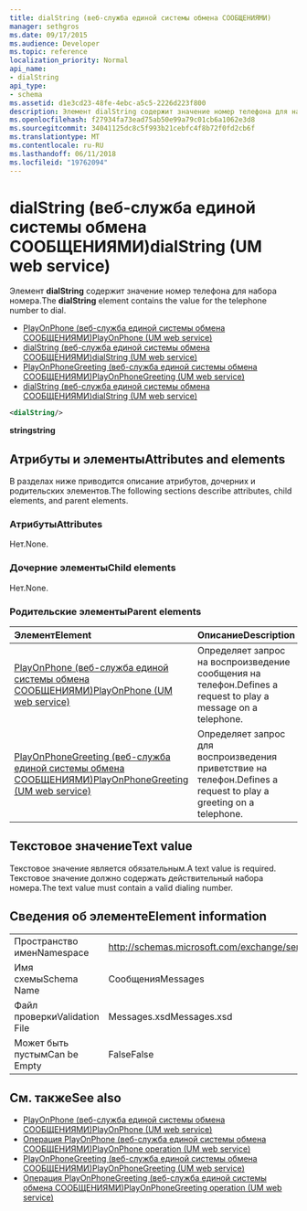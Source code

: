 ```yaml
---
title: dialString (веб-служба единой системы обмена СООБЩЕНИЯМИ)
manager: sethgros
ms.date: 09/17/2015
ms.audience: Developer
ms.topic: reference
localization_priority: Normal
api_name:
- dialString
api_type:
- schema
ms.assetid: d1e3cd23-48fe-4ebc-a5c5-2226d223f800
description: Элемент dialString содержит значение номер телефона для набора номера.
ms.openlocfilehash: f27934fa73ead75ab50e99a79c01cb6a1062e3d8
ms.sourcegitcommit: 34041125dc8c5f993b21cebfc4f8b72f0fd2cb6f
ms.translationtype: MT
ms.contentlocale: ru-RU
ms.lasthandoff: 06/11/2018
ms.locfileid: "19762094"
---
```

# <a name="dialstring-um-web-service"></a><span data-ttu-id="4d813-103">dialString (веб-служба единой системы обмена СООБЩЕНИЯМИ)</span><span class="sxs-lookup"><span data-stu-id="4d813-103">dialString (UM web service)</span></span>

<span data-ttu-id="4d813-104">Элемент **dialString** содержит значение номер телефона для набора номера.</span><span class="sxs-lookup"><span data-stu-id="4d813-104">The **dialString** element contains the value for the telephone number to dial.</span></span> 
  
- [<span data-ttu-id="4d813-105">PlayOnPhone (веб-служба единой системы обмена СООБЩЕНИЯМИ)</span><span class="sxs-lookup"><span data-stu-id="4d813-105">PlayOnPhone (UM web service)</span></span>](playonphone-um-web-service.md) 
- [<span data-ttu-id="4d813-106">dialString (веб-служба единой системы обмена СООБЩЕНИЯМИ)</span><span class="sxs-lookup"><span data-stu-id="4d813-106">dialString (UM web service)</span></span>](dialstring-um-web-service.md) 
- [<span data-ttu-id="4d813-107">PlayOnPhoneGreeting (веб-служба единой системы обмена СООБЩЕНИЯМИ)</span><span class="sxs-lookup"><span data-stu-id="4d813-107">PlayOnPhoneGreeting (UM web service)</span></span>](playonphonegreeting-um-web-service.md) 
- [<span data-ttu-id="4d813-108">dialString (веб-служба единой системы обмена СООБЩЕНИЯМИ)</span><span class="sxs-lookup"><span data-stu-id="4d813-108">dialString (UM web service)</span></span>](dialstring-um-web-service.md)
  
```xml
<dialString/>
```

 <span data-ttu-id="4d813-109">**string**</span><span class="sxs-lookup"><span data-stu-id="4d813-109">**string**</span></span>
## <a name="attributes-and-elements"></a><span data-ttu-id="4d813-110">Атрибуты и элементы</span><span class="sxs-lookup"><span data-stu-id="4d813-110">Attributes and elements</span></span>

<span data-ttu-id="4d813-111">В разделах ниже приводится описание атрибутов, дочерних и родительских элементов.</span><span class="sxs-lookup"><span data-stu-id="4d813-111">The following sections describe attributes, child elements, and parent elements.</span></span>
  
### <a name="attributes"></a><span data-ttu-id="4d813-112">Атрибуты</span><span class="sxs-lookup"><span data-stu-id="4d813-112">Attributes</span></span>

<span data-ttu-id="4d813-113">Нет.</span><span class="sxs-lookup"><span data-stu-id="4d813-113">None.</span></span>
  
### <a name="child-elements"></a><span data-ttu-id="4d813-114">Дочерние элементы</span><span class="sxs-lookup"><span data-stu-id="4d813-114">Child elements</span></span>

<span data-ttu-id="4d813-115">Нет.</span><span class="sxs-lookup"><span data-stu-id="4d813-115">None.</span></span>
  
### <a name="parent-elements"></a><span data-ttu-id="4d813-116">Родительские элементы</span><span class="sxs-lookup"><span data-stu-id="4d813-116">Parent elements</span></span>

|<span data-ttu-id="4d813-117">**Элемент**</span><span class="sxs-lookup"><span data-stu-id="4d813-117">**Element**</span></span>|<span data-ttu-id="4d813-118">**Описание**</span><span class="sxs-lookup"><span data-stu-id="4d813-118">**Description**</span></span>|
|:-----|:-----|
|[<span data-ttu-id="4d813-119">PlayOnPhone (веб-служба единой системы обмена СООБЩЕНИЯМИ)</span><span class="sxs-lookup"><span data-stu-id="4d813-119">PlayOnPhone (UM web service)</span></span>](playonphone-um-web-service.md) <br/> |<span data-ttu-id="4d813-120">Определяет запрос на воспроизведение сообщения на телефон.</span><span class="sxs-lookup"><span data-stu-id="4d813-120">Defines a request to play a message on a telephone.</span></span>  <br/> |
|[<span data-ttu-id="4d813-121">PlayOnPhoneGreeting (веб-служба единой системы обмена СООБЩЕНИЯМИ)</span><span class="sxs-lookup"><span data-stu-id="4d813-121">PlayOnPhoneGreeting (UM web service)</span></span>](playonphonegreeting-um-web-service.md) <br/> |<span data-ttu-id="4d813-122">Определяет запрос для воспроизведения приветствие на телефон.</span><span class="sxs-lookup"><span data-stu-id="4d813-122">Defines a request to play a greeting on a telephone.</span></span>  <br/> |
   
## <a name="text-value"></a><span data-ttu-id="4d813-123">Текстовое значение</span><span class="sxs-lookup"><span data-stu-id="4d813-123">Text value</span></span>

<span data-ttu-id="4d813-124">Текстовое значение является обязательным.</span><span class="sxs-lookup"><span data-stu-id="4d813-124">A text value is required.</span></span> <span data-ttu-id="4d813-125">Текстовое значение должно содержать действительный набора номера.</span><span class="sxs-lookup"><span data-stu-id="4d813-125">The text value must contain a valid dialing number.</span></span>
  
## <a name="element-information"></a><span data-ttu-id="4d813-126">Сведения об элементе</span><span class="sxs-lookup"><span data-stu-id="4d813-126">Element information</span></span>

|||
|:-----|:-----|
|<span data-ttu-id="4d813-127">Пространство имен</span><span class="sxs-lookup"><span data-stu-id="4d813-127">Namespace</span></span>  <br/> |http://schemas.microsoft.com/exchange/services/2006/messages  <br/> |
|<span data-ttu-id="4d813-128">Имя схемы</span><span class="sxs-lookup"><span data-stu-id="4d813-128">Schema Name</span></span>  <br/> |<span data-ttu-id="4d813-129">Сообщения</span><span class="sxs-lookup"><span data-stu-id="4d813-129">Messages</span></span>  <br/> |
|<span data-ttu-id="4d813-130">Файл проверки</span><span class="sxs-lookup"><span data-stu-id="4d813-130">Validation File</span></span>  <br/> |<span data-ttu-id="4d813-131">Messages.xsd</span><span class="sxs-lookup"><span data-stu-id="4d813-131">Messages.xsd</span></span>  <br/> |
|<span data-ttu-id="4d813-132">Может быть пустым</span><span class="sxs-lookup"><span data-stu-id="4d813-132">Can be Empty</span></span>  <br/> |<span data-ttu-id="4d813-133">False</span><span class="sxs-lookup"><span data-stu-id="4d813-133">False</span></span>  <br/> |
   
## <a name="see-also"></a><span data-ttu-id="4d813-134">См. также</span><span class="sxs-lookup"><span data-stu-id="4d813-134">See also</span></span>

- [<span data-ttu-id="4d813-135">PlayOnPhone (веб-служба единой системы обмена СООБЩЕНИЯМИ)</span><span class="sxs-lookup"><span data-stu-id="4d813-135">PlayOnPhone (UM web service)</span></span>](playonphone-um-web-service.md)  
- [<span data-ttu-id="4d813-136">Операция PlayOnPhone (веб-служба единой системы обмена СООБЩЕНИЯМИ)</span><span class="sxs-lookup"><span data-stu-id="4d813-136">PlayOnPhone operation (UM web service)</span></span>](playonphone-operation-um-web-service.md)  
- [<span data-ttu-id="4d813-137">PlayOnPhoneGreeting (веб-служба единой системы обмена СООБЩЕНИЯМИ)</span><span class="sxs-lookup"><span data-stu-id="4d813-137">PlayOnPhoneGreeting (UM web service)</span></span>](playonphonegreeting-um-web-service.md)  
- [<span data-ttu-id="4d813-138">Операция PlayOnPhoneGreeting (веб-служба единой системы обмена СООБЩЕНИЯМИ)</span><span class="sxs-lookup"><span data-stu-id="4d813-138">PlayOnPhoneGreeting operation (UM web service)</span></span>](playonphonegreeting-operation-um-web-service.md)

